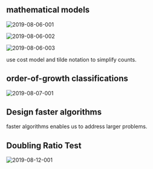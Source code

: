 ## mathematical models

![2019-08-06-001](https://gitee.com/gdhu/prvpic/raw/master/2019-08-06-001.jpg)

![2019-08-06-002](https://gitee.com/gdhu/prvpic/raw/master/2019-08-06-002.jpg)

![2019-08-06-003](https://gitee.com/gdhu/prvpic/raw/master/2019-08-06-003.jpg)

use cost model and tilde notation to simplify counts.

## order-of-growth classifications

![2019-08-07-001](https://gitee.com/gdhu/prvpic/raw/master/2019-08-07-001.jpg)

## Design faster algorithms

faster algorithms enables us to address larger problems.

## Doubling Ratio Test

![2019-08-12-001](https://gitee.com/gdhu/prvpic/raw/master/2019-08-12-001.jpg)

